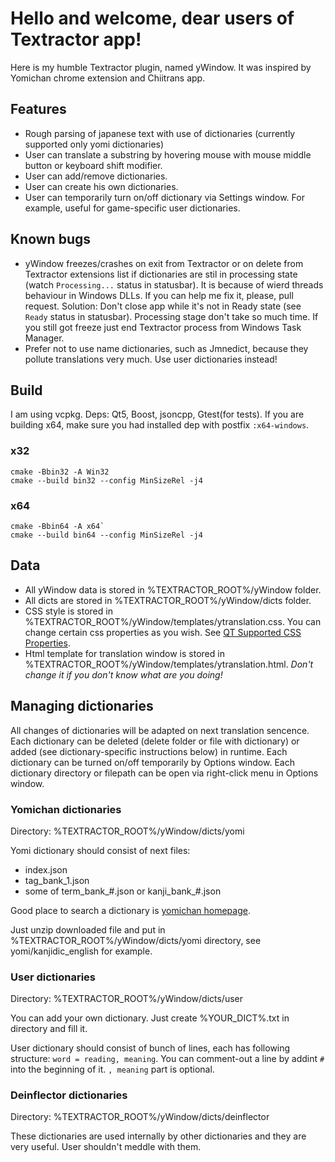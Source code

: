 # Hello and welcome, dear users of Textractor app!

Here is my humble Textractor plugin, named yWindow. It was inspired by Yomichan chrome extension and Chiitrans app.

## Features

- Rough parsing of japanese text with use of dictionaries (currently supported only yomi dictionaries)
- User can translate a substring by hovering mouse with mouse middle button or keyboard shift modifier.
- User can add/remove dictionaries.
- User can create his own dictionaries.
- User can temporarily turn on/off dictionary via Settings window. For example, useful for game-specific user dictionaries.

## Known bugs

- yWindow freezes/crashes on exit from Textractor or on delete from Textractor extensions list if dictionaries are stil in processing state (watch `Processing...` status in statusbar). It is because of wierd threads behaviour in Windows DLLs. If you can help me fix it, please, pull request. Solution: Don't close app while it's not in Ready state (see `Ready` status in statusbar). Processing stage don't take so much time. If you still got freeze just end Textractor process from Windows Task Manager.
- Prefer not to use name dictionaries, such as Jmnedict, because they pollute translations very much. Use user dictionaries instead!

## Build

I am using vcpkg. Deps: Qt5, Boost, jsoncpp, Gtest(for tests). If you are building x64, make sure you had installed dep with postfix `:x64-windows`.

### x32

```
cmake -Bbin32 -A Win32
cmake --build bin32 --config MinSizeRel -j4
```

### x64

```
cmake -Bbin64 -A x64`
cmake --build bin64 --config MinSizeRel -j4
```

## Data
- All yWindow data is stored in %TEXTRACTOR_ROOT%/yWindow folder.
- All dicts are stored in %TEXTRACTOR_ROOT%/yWindow/dicts folder.
- CSS style is stored in %TEXTRACTOR_ROOT%/yWindow/templates/ytranslation.css. You can change certain css properties as you wish. See [QT Supported CSS Properties](https://doc.qt.io/qt-5/richtext-html-subset.html#css-properties).
- Html template for translation window is stored in %TEXTRACTOR_ROOT%/yWindow/templates/ytranslation.html. _Don't change it if you don't know what are you doing!_

## Managing dictionaries

All changes of dictionaries will be adapted on next translation sencence.
Each dictionary can be deleted (delete folder or file with dictionary) or added (see dictionary-specific instructions below) in runtime.
Each dictionary can be turned on/off temporarily by Options window.
Each dictionary directory or filepath can be open via right-click menu in Options window.

### Yomichan dictionaries

Directory: %TEXTRACTOR_ROOT%/yWindow/dicts/yomi

Yomi dictionary should consist of next files:
- index.json
- tag_bank_1.json
- some of term_bank_#.json or kanji_bank_#.json

Good place to search a dictionary is [yomichan homepage](https://foosoft.net/projects/yomichan/).

Just unzip downloaded file and put in %TEXTRACTOR_ROOT%/yWindow/dicts/yomi directory, see yomi/kanjidic_english for example.

### User dictionaries

Directory: %TEXTRACTOR_ROOT%/yWindow/dicts/user

You can add your own dictionary. Just create %YOUR_DICT%.txt in directory and fill it.

User dictionary should consist of bunch of lines, each has following structure: `word = reading, meaning`. You can comment-out a line by addint `#` into the beginning of it. `, meaning` part is optional.

### Deinflector dictionaries

Directory: %TEXTRACTOR_ROOT%/yWindow/dicts/deinflector

These dictionaries are used internally by other dictionaries and they are very useful. User shouldn't meddle with them.